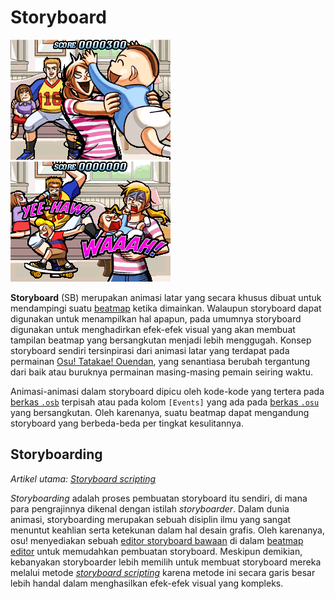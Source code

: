 # Storyboard

![](img/Sbpassing.png "Adegan ini muncul ketika kamu memainkan Walkie Talkie Man di Elite Beat Agent DS dan hanya muncul ketika kamu mendapatkan Elite Beat 300")
![](img/Sbfailing.png "Adegan ini tampil ketika kamu meleset atau mendapatkan 50 poin dalam kombo.")

**Storyboard** (SB) merupakan animasi latar yang secara khusus dibuat untuk mendampingi suatu [beatmap](/wiki/Beatmap) ketika dimainkan. Walaupun storyboard dapat digunakan untuk menampilkan hal apapun, pada umumnya storyboard digunakan untuk menghadirkan efek-efek visual yang akan membuat tampilan beatmap yang bersangkutan menjadi lebih menggugah. Konsep storyboard sendiri tersinpirasi dari animasi latar yang terdapat pada permainan [Osu! Tatakae! Ouendan](/wiki/Disambiguation/Ouendan), yang senantiasa berubah tergantung dari baik atau buruknya permainan masing-masing pemain seiring waktu.

Animasi-animasi dalam storyboard dipicu oleh kode-kode yang tertera pada [berkas `.osb`](/wiki/osu!_File_Formats/Osb_(file_format)) terpisah atau pada kolom `[Events]` yang ada pada [berkas `.osu`](/wiki/osu!_File_Formats/Osu_(file_format)) yang bersangkutan. Oleh karenanya, suatu beatmap dapat mengandung storyboard yang berbeda-beda per tingkat kesulitannya.

## Storyboarding

*Artikel utama: [Storyboard scripting](/wiki/Storyboard/Scripting)*

*Storyboarding* adalah proses pembuatan storyboard itu sendiri, di mana para pengrajinnya dikenal dengan istilah *storyboarder*. Dalam dunia animasi, storyboarding merupakan sebuah disiplin ilmu yang sangat menuntut keahlian serta ketekunan dalam hal desain grafis. Oleh karenanya, osu! menyediakan sebuah [editor storyboard bawaan](/wiki/Client/Beatmap_editor/Design) di dalam [beatmap editor](/wiki/Client/Beatmap_editor) untuk memudahkan pembuatan storyboard. Meskipun demikian, kebanyakan storyboarder lebih memilih untuk membuat storyboard mereka melalui metode [*storyboard scripting*](/wiki/Storyboard/Scripting) karena metode ini secara garis besar lebih handal dalam menghasilkan efek-efek visual yang kompleks.
